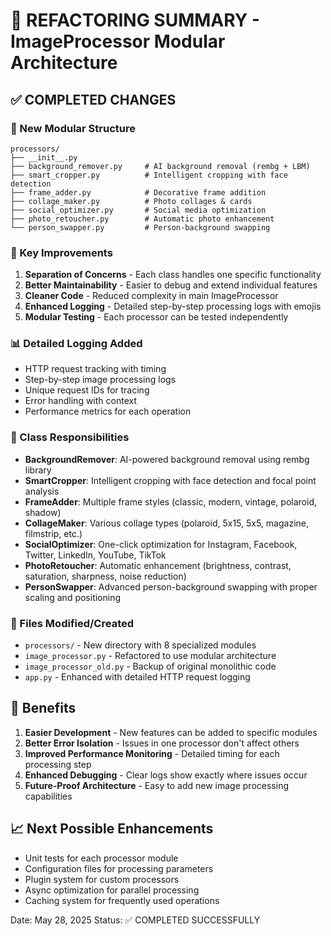 # 🎨 REFACTORING SUMMARY - ImageProcessor Modular Architecture

## ✅ COMPLETED CHANGES

### 📁 New Modular Structure
```
processors/
├── __init__.py
├── background_remover.py     # AI background removal (rembg + LBM)
├── smart_cropper.py          # Intelligent cropping with face detection  
├── frame_adder.py            # Decorative frame addition
├── collage_maker.py          # Photo collages & cards
├── social_optimizer.py       # Social media optimization
├── photo_retoucher.py        # Automatic photo enhancement
└── person_swapper.py         # Person-background swapping
```

### 🔧 Key Improvements

1. **Separation of Concerns** - Each class handles one specific functionality
2. **Better Maintainability** - Easier to debug and extend individual features
3. **Cleaner Code** - Reduced complexity in main ImageProcessor
4. **Enhanced Logging** - Detailed step-by-step processing logs with emojis
5. **Modular Testing** - Each processor can be tested independently

### 📊 Detailed Logging Added
- HTTP request tracking with timing
- Step-by-step image processing logs
- Unique request IDs for tracing
- Error handling with context
- Performance metrics for each operation

### 🎯 Class Responsibilities

- **BackgroundRemover**: AI-powered background removal using rembg library
- **SmartCropper**: Intelligent cropping with face detection and focal point analysis
- **FrameAdder**: Multiple frame styles (classic, modern, vintage, polaroid, shadow)
- **CollageMaker**: Various collage types (polaroid, 5x15, 5x5, magazine, filmstrip, etc.)
- **SocialOptimizer**: One-click optimization for Instagram, Facebook, Twitter, LinkedIn, YouTube, TikTok
- **PhotoRetoucher**: Automatic enhancement (brightness, contrast, saturation, sharpness, noise reduction)
- **PersonSwapper**: Advanced person-background swapping with proper scaling and positioning

### 💾 Files Modified/Created
- `processors/` - New directory with 8 specialized modules
- `image_processor.py` - Refactored to use modular architecture
- `image_processor_old.py` - Backup of original monolithic code
- `app.py` - Enhanced with detailed HTTP request logging

## 🚀 Benefits

1. **Easier Development** - New features can be added to specific modules
2. **Better Error Isolation** - Issues in one processor don't affect others  
3. **Improved Performance Monitoring** - Detailed timing for each processing step
4. **Enhanced Debugging** - Clear logs show exactly where issues occur
5. **Future-Proof Architecture** - Easy to add new image processing capabilities

## 📈 Next Possible Enhancements

- Unit tests for each processor module
- Configuration files for processing parameters
- Plugin system for custom processors
- Async optimization for parallel processing
- Caching system for frequently used operations

Date: May 28, 2025
Status: ✅ COMPLETED SUCCESSFULLY